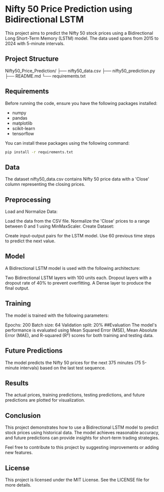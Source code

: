 # Nifty 50 Price Prediction using Bidirectional LSTM

This project aims to predict the Nifty 50 stock prices using a Bidirectional Long Short-Term Memory (LSTM) model. The data used spans from 2015 to 2024 with 5-minute intervals.

## Project Structure

Nifty50_Price_Prediction/
├── nifty50_data.csv
├── nifty50_prediction.py
├── README.md
└── requirements.txt

## Requirements

Before running the code, ensure you have the following packages installed:

- numpy
- pandas
- matplotlib
- scikit-learn
- tensorflow

You can install these packages using the following command:

```sh
pip install -r requirements.txt
```


## Data
The dataset nifty50_data.csv contains Nifty 50 price data with a 'Close' column representing the closing prices.

## Preprocessing
Load and Normalize Data:

Load the data from the CSV file.
Normalize the 'Close' prices to a range between 0 and 1 using MinMaxScaler.
Create Dataset:

Create input-output pairs for the LSTM model.
Use 60 previous time steps to predict the next value.


## Model
A Bidirectional LSTM model is used with the following architecture:

Two Bidirectional LSTM layers with 100 units each.
Dropout layers with a dropout rate of 40% to prevent overfitting.
A Dense layer to produce the final output.


## Training
The model is trained with the following parameters:

Epochs: 200
Batch size: 64
Validation split: 20%
##Evaluation
The model's performance is evaluated using Mean Squared Error (MSE), Mean Absolute Error (MAE), and R-squared (R²) scores for both training and testing data.


## Future Predictions
The model predicts the Nifty 50 prices for the next 375 minutes (75 5-minute intervals) based on the last test sequence.

## Results
The actual prices, training predictions, testing predictions, and future predictions are plotted for visualization.

## Conclusion
This project demonstrates how to use a Bidirectional LSTM model to predict stock prices using historical data. The model achieves reasonable accuracy, and future predictions can provide insights for short-term trading strategies.

Feel free to contribute to this project by suggesting improvements or adding new features.

## License
This project is licensed under the MIT License. See the LICENSE file for more details.
